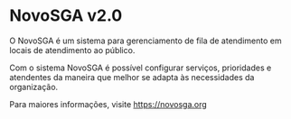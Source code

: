 # NovoSGA v2.0

O NovoSGA é um sistema para gerenciamento de fila de atendimento em locais de atendimento ao público.

Com o sistema NovoSGA é possível configurar serviços, prioridades e atendentes da maneira que melhor se adapta às necessidades da organização.

Para maiores informações, visite https://novosga.org
